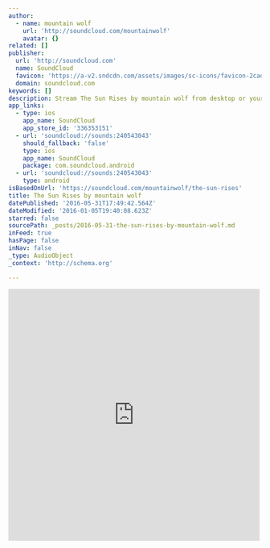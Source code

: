 ```yaml
---
author:
  - name: mountain wolf
    url: 'http://soundcloud.com/mountainwolf'
    avatar: {}
related: []
publisher:
  url: 'http://soundcloud.com'
  name: SoundCloud
  favicon: 'https://a-v2.sndcdn.com/assets/images/sc-icons/favicon-2cadd14b.ico'
  domain: soundcloud.com
keywords: []
description: Stream The Sun Rises by mountain wolf from desktop or your mobile device
app_links:
  - type: ios
    app_name: SoundCloud
    app_store_id: '336353151'
  - url: 'soundcloud://sounds:240543043'
    should_fallback: 'false'
    type: ios
    app_name: SoundCloud
    package: com.soundcloud.android
  - url: 'soundcloud://sounds:240543043'
    type: android
isBasedOnUrl: 'https://soundcloud.com/mountainwolf/the-sun-rises'
title: The Sun Rises by mountain wolf
datePublished: '2016-05-31T17:49:42.564Z'
dateModified: '2016-01-05T19:40:08.623Z'
starred: false
sourcePath: _posts/2016-05-31-the-sun-rises-by-mountain-wolf.md
inFeed: true
hasPage: false
inNav: false
_type: AudioObject
_context: 'http://schema.org'

---
```

<iframe src="https://cdn.embedly.com/widgets/media.html?src=https%3A%2F%2Fw.soundcloud.com%2Fplayer%2F%3Fvisual%3Dtrue%26url%3Dhttp%253A%252F%252Fapi.soundcloud.com%252Ftracks%252F240543043%26show_artwork%3Dtrue&amp;url=https%3A%2F%2Fsoundcloud.com%2Fmountainwolf%2Fthe-sun-rises&amp;image=http%3A%2F%2Fa1.sndcdn.com%2Fimages%2Ffb_placeholder.png%3F1451995570&amp;key=b7d04c9b404c499eba89ee7072e1c4f7&amp;type=text%2Fhtml&amp;schema=soundcloud" width="500" height="500" scrolling="no" frameborder="0" allowfullscreen="allowfullscreen" style=""></iframe>